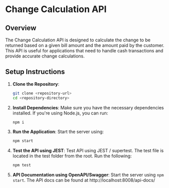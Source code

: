 # Change Calculation API

## Overview

The Change Calculation API is designed to calculate the change to be returned based on a given bill amount and the amount paid by the customer. This API is useful for applications that need to handle cash transactions and provide accurate change calculations.

## Setup Instructions

1. **Clone the Repository**:

   ```bash
   git clone <repository-url>
   cd <repository-directory>
   ```

2. **Install Dependencies**:
   Make sure you have the necessary dependencies installed. If you're using Node.js, you can run:

   ```bash
   npm i
   ```

3. **Run the Application**:
   Start the server using:

   ```bash
   npm start
   ```

4. **Test the API using JEST**:
   Test API using JEST / supertest. The test file is located in the test folder from the root. Run the following:

    ```bash
    npm test
    ```

5. **API Documentation using OpenAPI/Swagger**:
    Start the server using `npm start`. The API docs can be found at http://localhost:8008/api-docs/
